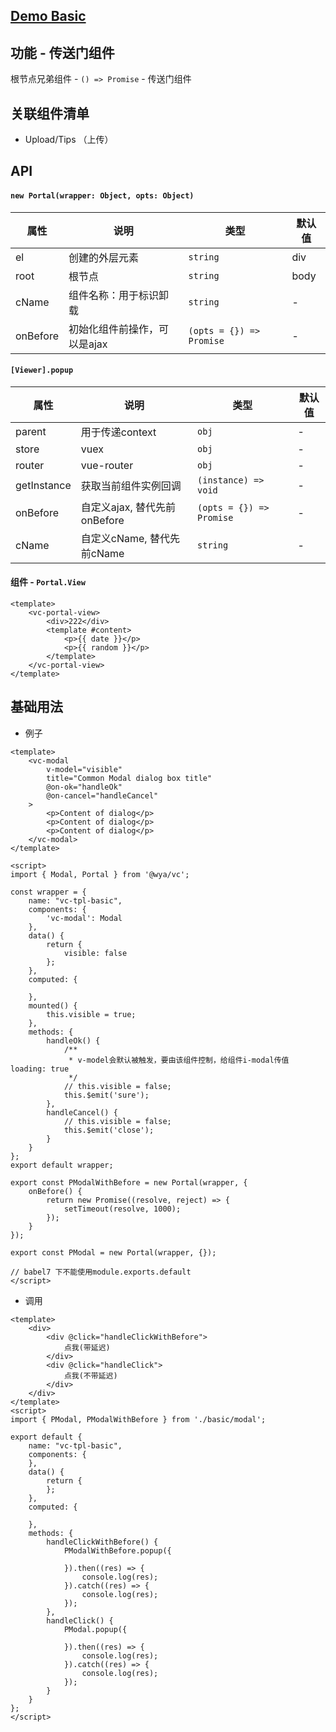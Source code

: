 ## [Demo Basic](https://wya-team.github.io/wya-vc/dist/portal/basic.html)
## 功能 - 传送门组件

根节点兄弟组件 - `() => Promise` - 传送门组件

## 关联组件清单

- Upload/Tips （上传）

## API

#### `new Portal(wrapper: Object, opts: Object)`

属性 | 说明 | 类型 | 默认值
---|---|---|---
el | 创建的外层元素 | `string` | div
root | 根节点 | `string` | body
cName | 组件名称：用于标识卸载 | `string` | -
onBefore | 初始化组件前操作，可以是ajax | `(opts = {}) => Promise` | -


#### `[Viewer].popup`

属性 | 说明 | 类型 | 默认值
---|---|---|---
parent | 用于传递context| `obj` | -
store | vuex | `obj` | -
router | vue-router | `obj` | -
getInstance | 获取当前组件实例回调 | `(instance) => void` | -
onBefore | 自定义ajax, 替代先前onBefore | `(opts = {}) => Promise` | -
cName | 自定义cName, 替代先前cName | `string` | -

#### 组件 - `Portal.View`

```vue
<template>
	<vc-portal-view>
		<div>222</div>
		<template #content>
			<p>{{ date }}</p>
			<p>{{ random }}</p>
		</template>
	</vc-portal-view>
</template>
```

## 基础用法

- 例子
```vue
<template>
	<vc-modal
		v-model="visible"
		title="Common Modal dialog box title"
		@on-ok="handleOk"
		@on-cancel="handleCancel"
	>
		<p>Content of dialog</p>
		<p>Content of dialog</p>
		<p>Content of dialog</p>
	</vc-modal>
</template>

<script>
import { Modal, Portal } from '@wya/vc';

const wrapper = {
	name: "vc-tpl-basic",
	components: {
		'vc-modal': Modal
	},
	data() {
		return {
			visible: false
		};
	},
	computed: {
		
	},
	mounted() {
		this.visible = true;
	},
	methods: {
		handleOk() {
			/**
			 * v-model会默认被触发，要由该组件控制，给组件i-modal传值 loading: true
			 */
			// this.visible = false;
			this.$emit('sure');
		},
		handleCancel() {
			// this.visible = false;
			this.$emit('close');
		}
	}
};
export default wrapper;

export const PModalWithBefore = new Portal(wrapper, {
	onBefore() {
		return new Promise((resolve, reject) => {
			setTimeout(resolve, 1000);
		});
	}
});

export const PModal = new Portal(wrapper, {});

// babel7 下不能使用module.exports.default
</script>
```
- 调用
```vue
<template>
	<div>
		<div @click="handleClickWithBefore">
			点我(带延迟)
		</div>
		<div @click="handleClick">
			点我(不带延迟)
		</div>
	</div>
</template>
<script>
import { PModal, PModalWithBefore } from './basic/modal';

export default {
	name: "vc-tpl-basic",
	components: {
	},
	data() {
		return {
		};
	},
	computed: {
		
	},
	methods: {
		handleClickWithBefore() {
			PModalWithBefore.popup({

			}).then((res) => {
				console.log(res);
			}).catch((res) => {
				console.log(res);
			});
		},
		handleClick() {
			PModal.popup({

			}).then((res) => {
				console.log(res);
			}).catch((res) => {
				console.log(res);
			});
		}
	}
};
</script>

```
